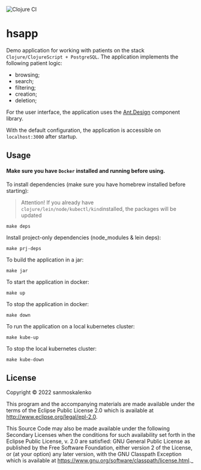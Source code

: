 ![Clojure CI](https://github.com/sanmoskalenko/hsapp/workflows/Clojure%20CI/badge.svg)

# hsapp

Demo application for working with patients on the stack `Clojure/ClojureScript + PostgreSQL`. The application implements the following patient logic:
* browsing;
* search;
* filtering;
* creation;
* deletion;

For the user interface, the application uses the [Ant.Design](https://ant.design/) component library.

With the default configuration, the application is accessible on `localhost:3000` after startup.

## Usage

#### Make sure you have `Docker` installed and running before using.

To install dependencies (make sure you have homebrew installed before starting):

> Attention! If you already have `clojure/lein/node/kubectl/kind`installed, the packages will be updated

    make deps 

Install project-only dependencies (node_modules & lein deps): 

    make prj-deps

To build the application in a jar:

    make jar

To start the application in docker:

    make up

To stop the application in docker:

    make down

To run the application on a local kubernetes cluster:

    make kube-up 

To stop the local kubernetes cluster: 

    make kube-down

## License

Copyright © 2022 sanmoskalenko

This program and the accompanying materials are made available under the
terms of the Eclipse Public License 2.0 which is available at
http://www.eclipse.org/legal/epl-2.0.

This Source Code may also be made available under the following Secondary
Licenses when the conditions for such availability set forth in the Eclipse
Public License, v. 2.0 are satisfied: GNU General Public License as published by
the Free Software Foundation, either version 2 of the License, or (at your
option) any later version, with the GNU Classpath Exception which is available
at https://www.gnu.org/software/classpath/license.html._
